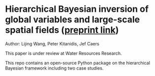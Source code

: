 # Hierarchical Bayesian inversion of global variables and large-scale spatial fields ([preprint link](https://www.essoar.org/doi/10.1002/essoar.10508754.1))

Author: Lijing Wang, Peter Kitanidis, Jef Caers

This paper is under review at Water Resources Research. 

This repo contains an open-source Python package on the hierarchical Bayesian framework including two case studies.

